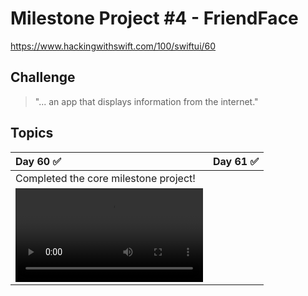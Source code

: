 # Milestone Project #4 - FriendFace

https://www.hackingwithswift.com/100/swiftui/60

## Challenge
> "...  an app that displays information from the internet."

## Topics

|Day 60 :white_check_mark: | Day 61 :white_check_mark:  |
|:--|:--|
| Completed the core milestone project! | | 
| ![D60](Data/D60.mov) | |
